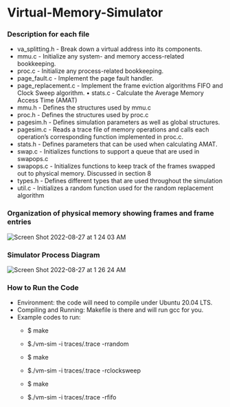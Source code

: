 # Virtual-Memory-Simulator

### Description for each file
- va_splitting.h - Break down a virtual address into its components.
- mmu.c - Initialize any system- and memory access-related bookkeeping.
- proc.c - Initialize any process-related bookkeeping.
- page_fault.c - Implement the page fault handler.
- page_replacement.c - Implement the frame eviction algorithms FIFO and Clock Sweep algorithm. • stats.c - Calculate the Average Memory Access Time (AMAT)
- mmu.h - Defines the structures used by mmu.c
- proc.h - Defines the structures used by proc.c
- pagesim.h - Defines simulation parameters as well as global structures.
- pagesim.c - Reads a trace file of memory operations and calls each operation’s corresponding function implemented in proc.c.
- stats.h - Defines parameters that can be used when calculating AMAT.
- swap.c - Initializes functions to support a queue that are used in swapops.c
- swapops.c - Initializes functions to keep track of the frames swapped out to physical memory. Discussed in section 8
- types.h - Defines different types that are used throughout the simulation
- util.c - Initializes a random function used for the random replacement algorithm

### Organization of physical memory showing frames and frame entries
![Screen Shot 2022-08-27 at 1 24 03 AM](https://user-images.githubusercontent.com/79822409/187016168-569025e4-f325-452a-a197-e9f9d5083589.png)

### Simulator Process Diagram
![Screen Shot 2022-08-27 at 1 26 24 AM](https://user-images.githubusercontent.com/79822409/187016221-6804c076-1cc0-476a-89c2-b1c6b04f305b.png)

### How to Run the Code
- Environment: the code will need to compile under Ubuntu 20.04 LTS.
- Compiling and Running: Makefile is there and will run gcc for you.
- Example codes to run:
  - $ make
  - $./vm-sim -i traces/<trace >.trace -rrandom


  - $ make
  - $./vm-sim -i traces/<trace >.trace -rclocksweep


  - $ make
  - $./vm-sim -i traces/<trace >.trace -rfifo
